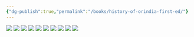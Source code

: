 ```yaml
---
{"dg-publish":true,"permalink":"/books/history-of-orindia-first-ed/"}
---
```


![](https://i.imgur.com/mapOWsh.jpeg)
![](https://i.imgur.com/nJYuQSd.jpeg)
![](https://i.imgur.com/qjCPcsq.jpeg)
![](https://i.imgur.com/6latUqg.jpeg)
![](https://i.imgur.com/Nf5Yike.jpeg)
![](https://i.imgur.com/ORGQuZE.jpeg)
![](https://i.imgur.com/aEpYBoR.jpeg)
![](https://i.imgur.com/baEVK8q.jpeg)
![](https://i.imgur.com/kyrwA2m.jpeg)
![](https://i.imgur.com/j4cJDA7.jpeg)

